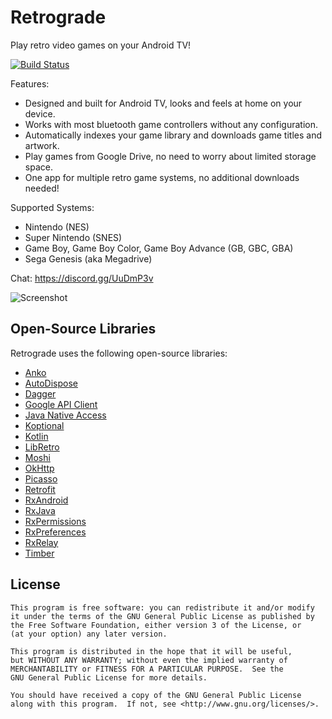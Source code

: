 # Retrograde

Play retro video games on your Android TV!

[![Build Status](https://travis-ci.org/retrograde/retrograde-android.svg?branch=fix-travis)](https://travis-ci.org/retrograde/retrograde-android)

Features:
- Designed and built for Android TV, looks and feels at home on your device.
- Works with most bluetooth game controllers without any configuration.
- Automatically indexes your game library and downloads game titles and artwork.
- Play games from Google Drive, no need to worry about limited storage space.
- One app for multiple retro game systems, no additional downloads needed!

Supported Systems:
- Nintendo (NES)
- Super Nintendo (SNES)
- Game Boy, Game Boy Color, Game Boy Advance (GB, GBC, GBA)
- Sega Genesis (aka Megadrive)

Chat: https://discord.gg/UuDmP3v

![Screenshot](https://retrograde.github.io/images/screenshot1.png)

## Open-Source Libraries

Retrograde uses the following open-source libraries:

* [Anko](https://github.com/Kotlin/anko)
* [AutoDispose](https://github.com/uber/AutoDispose)
* [Dagger](https://google.github.io/dagger)
* [Google API Client](https://github.com/google/google-api-java-client)
* [Java Native Access](https://github.com/java-native-access/jna)
* [Koptional](https://github.com/gojuno/koptional)
* [Kotlin](https://kotlinlang.org)
* [LibRetro](https://www.libretro.com)
* [Moshi](https://github.com/square/moshi)
* [OkHttp](https://github.com/square/okhttp)
* [Picasso](https://github.com/square/picasso)
* [Retrofit](https://github.com/square/retrofit)
* [RxAndroid](https://github.com/ReactiveX/RxAndroid)
* [RxJava](https://github.com/ReactiveX/RxJava)
* [RxPermissions](https://github.com/tbruyelle/RxPermissions)
* [RxPreferences](https://github.com/f2prateek/rx-preferences)
* [RxRelay](https://github.com/JakeWharton/RxRelay)
* [Timber](https://github.com/JakeWharton/timber)

## License

    This program is free software: you can redistribute it and/or modify
    it under the terms of the GNU General Public License as published by
    the Free Software Foundation, either version 3 of the License, or
    (at your option) any later version.

    This program is distributed in the hope that it will be useful,
    but WITHOUT ANY WARRANTY; without even the implied warranty of
    MERCHANTABILITY or FITNESS FOR A PARTICULAR PURPOSE.  See the
    GNU General Public License for more details.

    You should have received a copy of the GNU General Public License
    along with this program.  If not, see <http://www.gnu.org/licenses/>.

